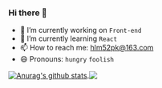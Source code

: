 ### Hi there 👋

- 🔭 I’m currently working on `Front-end`
- 🌱 I’m currently learning `React`
- 📫 How to reach me: hlm52pk@163.com
- 😄 Pronouns: `hungry` `foolish`

<a href="https://github.com/anuraghazra/github-readme-stats">
  <img align="center" src="https://github-readme-stats.vercel.app/api?username=MrHeer&count_private=true&show_icons=true&include_all_commits=true)" alt="Anurag's github stats" />
</a>
<a href="https://github.com/anuraghazra/github-readme-stats">
  <img align="center" src="https://github-readme-stats.vercel.app/api/top-langs/?username=MrHeer&layout=compact"](https://github.com/anuraghazra/github-readme-stats" />
</a>
